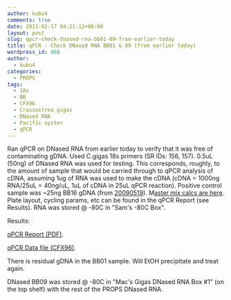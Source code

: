 ```yaml
---
author: kubu4
comments: true
date: 2011-02-17 04:21:12+00:00
layout: post
slug: qpcr-check-dnased-rna-bb01-09-from-earlier-today
title: qPCR - Check DNased RNA BB01 & 09 (from earlier today)
wordpress_id: 468
author:
  - kubu4
categories:
  - PROPS
tags:
  - 18s
  - BB
  - CFX96
  - Crassostrea gigas
  - DNased RNA
  - Pacific oyster
  - qPCR
---
```


Ran qPCR on DNased RNA from earlier today to verify that it was free of contaminating gDNA. Used C.gigas 18s primers (SR IDs: 156, 157). 0.5uL (50ng) of DNased RNA was used for testing. This corresponds, roughly, to the amount of sample that would be carried through to qPCR analysis of cDNA, assuming 1ug of RNA was used to make the cDNA (cDNA = 1000ng RNA/25uL = 40ng/uL, 1uL of cDNA in 25uL qPCR reaction). Positive control sample was ~25ng BB16 gDNA (from [20090519](/Sam%27s+Working+Notebook+Jan-May+2009#sjw20090519)). M[aster mix calcs are here](http://eagle.fish.washington.edu/Arabidopsis/Notebook%20Workup%20Files/20110216-01.jpg). Plate layout, cycling params, etc can be found in the qPCR Report (see Results). RNA was stored @ -80C in "Sam's -80C Box".

Results:

[ qPCR Report (PDF)](http://eagle.fish.washington.edu/Arabidopsis/qPCR/Roberts%20Lab_2011-02-17%2011-30-30_CC009827.pdf).

[ qPCR Data file (CFX96)](http://eagle.fish.washington.edu/Arabidopsis/qPCR/Roberts%20Lab_2011-02-17%2011-30-30_CC009827.pcrd).

There is residual gDNA in the BB01 sample. Will EtOH precipitate and treat again.

DNased BB09 was stored @ -80C in "Mac's Gigas DNased RNA Box #1" (on the top shelf) with the rest of the PROPS DNased RNA.
